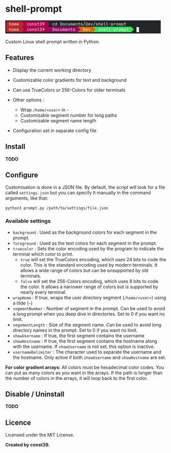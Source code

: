 # shell-prompt

![example](screenshots/screenshot.png)

Custom Linux shell prompt written in Python.

## Features

-   Display the current working directory
-   Customizable color gradients for text and background
-   Can use TrueColors or 256-Colors for older terminals
-   Other options :
    -   Wrap `/home/<user>` in `~`
    -   Customizable segment number for long paths
    -   Customizable segment name length

-   Configuration set in separate config file

## Install

**TODO**

## Configure

Customisation is done in a JSON file. By default, the script will look for a file called `settings.json` but you can specify it manually in the command arguments, like that:

```
python3 prompt.py /path/to/settings/file.json
```

### Available settings

-   `background` : Used as the background colors for each segment in the prompt.
-   `foreground` : Used as the text colors for each segment in the prompt.
-   `truecolor` : Sets the color encoding used by the program to indicate the terminal which color to print.
    -   `true` will set the TrueColors encoding, which uses 24 bits to code the color. This is the standard encoding used by modern terminals. It allows a wide range of colors but can be unsupported by old terminals.
    -   `false` will set the 256-Colors encoding, which uses 8 bits to code the color. It allows a narrower range of colors but is supported by nearly every terminal.
-   `wrapHome` : If true, wraps the user directory segment (`/home/<user>`) using a tilde (`~`)
-   `segmentNumber` : Number of segment in the prompt. Can be used to avoid a long prompt when you deep dive in directories. Set to 0 if you want no limit.
-   `segementLength` : Size of the segment name. Can be used to avoid long directory names in the prompt. Set to 0 if you want no limit.
-   `showUsername` : If true, the first segment contains the username 
-   `showHostname` : If true, the first segment contains the hostname along with the username. If `showUsername` is not set, this option is inactive. 
-   `usernameDelimiter` : The character used to separate the username and the hostname. Only active if both `showUsername` and `showHostname` are set.

**For color gradient arrays:**
All colors must be hexadecimal color codes. You can put as many colors as you want in the arrays. If the path is longer than the number of colors in the arrays, it will loop back to the first color.

## Disable / Uninstall

**TODO**

## Licence

Licensed under the MIT License.

**Created by const39.**
